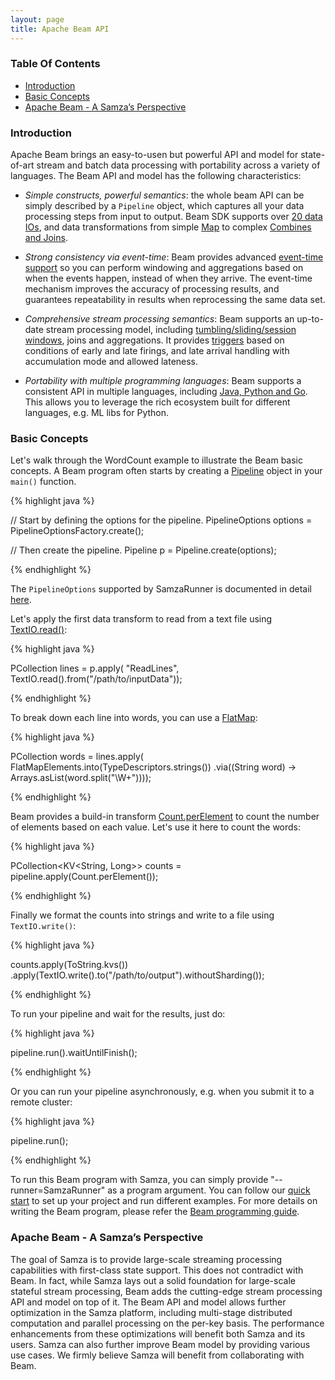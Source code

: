 ```yaml
---
layout: page
title: Apache Beam API
---
```

<!--
   Licensed to the Apache Software Foundation (ASF) under one or more
   contributor license agreements.  See the NOTICE file distributed with
   this work for additional information regarding copyright ownership.
   The ASF licenses this file to You under the Apache License, Version 2.0
   (the "License"); you may not use this file except in compliance with
   the License.  You may obtain a copy of the License at

       http://www.apache.org/licenses/LICENSE-2.0

   Unless required by applicable law or agreed to in writing, software
   distributed under the License is distributed on an "AS IS" BASIS,
   WITHOUT WARRANTIES OR CONDITIONS OF ANY KIND, either express or implied.
   See the License for the specific language governing permissions and
   limitations under the License.
-->

### Table Of Contents
- [Introduction](#introduction)
- [Basic Concepts](#basic-concepts)
- [Apache Beam - A Samza’s Perspective](#apache-beam---a-samza’s-perspective)

### Introduction

Apache Beam brings an easy-to-usen but powerful API and model for state-of-art stream and batch data processing with portability across a variety of languages. The Beam API and model has the following characteristics:

- *Simple constructs, powerful semantics*: the whole beam API can be simply described by a `Pipeline` object, which captures all your data processing steps from input to output. Beam SDK supports over [20 data IOs](https://beam.apache.org/documentation/io/built-in/), and data transformations from simple [Map](https://beam.apache.org/releases/javadoc/2.11.0/org/apache/beam/sdk/transforms/MapElements.html) to complex [Combines and Joins](https://beam.apache.org/releases/javadoc/2.11.0/index.html?org/apache/beam/sdk/transforms/Combine.html).

- *Strong consistency via event-time*: Beam provides advanced [event-time support](https://beam.apache.org/documentation/programming-guide/#watermarks-and-late-data) so you can perform windowing and aggregations based on when the events happen, instead of when they arrive. The event-time mechanism improves the accuracy of processing results, and guarantees repeatability in results when reprocessing the same data set.

- *Comprehensive stream processing semantics*: Beam supports an up-to-date stream processing model, including [tumbling/sliding/session windows](https://beam.apache.org/documentation/programming-guide/#windowing), joins and aggregations. It provides [triggers](https://beam.apache.org/documentation/programming-guide/#triggers) based on conditions of early and late firings, and late arrival handling with accumulation mode and allowed lateness.

- *Portability with multiple programming languages*: Beam supports a consistent API in multiple languages, including [Java, Python and Go](https://beam.apache.org/roadmap/portability/). This allows you to leverage the rich ecosystem built for different languages, e.g. ML libs for Python.

### Basic Concepts

Let's walk through the WordCount example to illustrate the Beam basic concepts. A Beam program often starts by creating a [Pipeline](https://beam.apache.org/releases/javadoc/2.11.0/org/apache/beam/sdk/Pipeline.html) object in your `main()` function.

{% highlight java %}

// Start by defining the options for the pipeline.
PipelineOptions options = PipelineOptionsFactory.create();

// Then create the pipeline.
Pipeline p = Pipeline.create(options);

{% endhighlight %}

The `PipelineOptions` supported by SamzaRunner is documented in detail [here](https://beam.apache.org/documentation/runners/samza/).

Let's apply the first data transform to read from a text file using [TextIO.read()](https://beam.apache.org/releases/javadoc/2.11.0/org/apache/beam/sdk/io/TextIO.html):

{% highlight java %}

PCollection<String> lines = p.apply(
  "ReadLines", TextIO.read().from("/path/to/inputData"));

{% endhighlight %}

To break down each line into words, you can use a [FlatMap](https://beam.apache.org/releases/javadoc/2.11.0/org/apache/beam/sdk/transforms/FlatMapElements.html):

{% highlight java %}

PCollection<String> words = lines.apply(
    FlatMapElements.into(TypeDescriptors.strings())
        .via((String word) -> Arrays.asList(word.split("\\W+"))));

{% endhighlight %}

Beam provides a build-in transform [Count.perElement](https://beam.apache.org/releases/javadoc/2.11.0/org/apache/beam/sdk/transforms/Count.html) to count the number of elements based on each value. Let's use it here to count the words:

{% highlight java %}

PCollection<KV<String, Long>> counts = pipeline.apply(Count.perElement());

{% endhighlight %}

Finally we format the counts into strings and write to a file using `TextIO.write()`:

{% highlight java %}

counts.apply(ToString.kvs())
      .apply(TextIO.write().to("/path/to/output").withoutSharding());

{% endhighlight %}

To run your pipeline and wait for the results, just do:

{% highlight java %}

pipeline.run().waitUntilFinish();

{% endhighlight %}

Or you can run your pipeline asynchronously, e.g. when you submit it to a remote cluster:

{% highlight java %}

pipeline.run();

{% endhighlight %}

To run this Beam program with Samza, you can simply provide "--runner=SamzaRunner" as a program argument. You can follow our [quick start](/startup/quick-start/{{site.version}}/beam.html) to set up your project and run different examples. For more details on writing the Beam program, please refer the [Beam programming guide](https://beam.apache.org/documentation/programming-guide/).

### Apache Beam - A Samza’s Perspective

The goal of Samza is to provide large-scale streaming processing capabilities with first-class state support. This does not contradict with Beam. In fact, while Samza lays out a solid foundation for large-scale stateful stream processing, Beam adds the cutting-edge stream processing API and model on top of it. The Beam API and model allows further optimization in the Samza platform, including multi-stage distributed computation and parallel processing on the per-key basis. The performance enhancements from these optimizations will benefit both Samza and its users. Samza can also further improve Beam model by providing various use cases. We firmly believe Samza will benefit from collaborating with Beam.